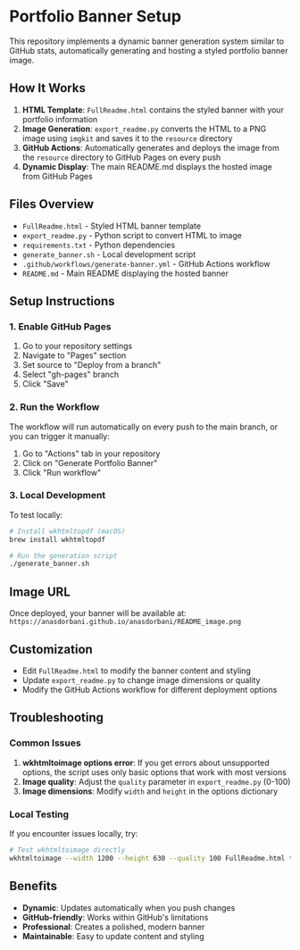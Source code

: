 # Portfolio Banner Setup

This repository implements a dynamic banner generation system similar to GitHub stats, automatically generating and hosting a styled portfolio banner image.

## How It Works

1. **HTML Template**: `FullReadme.html` contains the styled banner with your portfolio information
2. **Image Generation**: `export_readme.py` converts the HTML to a PNG image using `imgkit` and saves it to the `resource` directory
3. **GitHub Actions**: Automatically generates and deploys the image from the `resource` directory to GitHub Pages on every push
4. **Dynamic Display**: The main README.md displays the hosted image from GitHub Pages

## Files Overview

- `FullReadme.html` - Styled HTML banner template
- `export_readme.py` - Python script to convert HTML to image
- `requirements.txt` - Python dependencies
- `generate_banner.sh` - Local development script
- `.github/workflows/generate-banner.yml` - GitHub Actions workflow
- `README.md` - Main README displaying the hosted banner

## Setup Instructions

### 1. Enable GitHub Pages
1. Go to your repository settings
2. Navigate to "Pages" section
3. Set source to "Deploy from a branch"
4. Select "gh-pages" branch
5. Click "Save"

### 2. Run the Workflow
The workflow will run automatically on every push to the main branch, or you can trigger it manually:
1. Go to "Actions" tab in your repository
2. Click on "Generate Portfolio Banner"
3. Click "Run workflow"

### 3. Local Development
To test locally:
```bash
# Install wkhtmltopdf (macOS)
brew install wkhtmltopdf

# Run the generation script
./generate_banner.sh
```

## Image URL
Once deployed, your banner will be available at:
`https://anasdorbani.github.io/anasdorbani/README_image.png`

## Customization
- Edit `FullReadme.html` to modify the banner content and styling
- Update `export_readme.py` to change image dimensions or quality
- Modify the GitHub Actions workflow for different deployment options

## Troubleshooting

### Common Issues
1. **wkhtmltoimage options error**: If you get errors about unsupported options, the script uses only basic options that work with most versions
2. **Image quality**: Adjust the `quality` parameter in `export_readme.py` (0-100)
3. **Image dimensions**: Modify `width` and `height` in the options dictionary

### Local Testing
If you encounter issues locally, try:
```bash
# Test wkhtmltoimage directly
wkhtmltoimage --width 1200 --height 630 --quality 100 FullReadme.html test_output.png
```

## Benefits
- **Dynamic**: Updates automatically when you push changes
- **GitHub-friendly**: Works within GitHub's limitations
- **Professional**: Creates a polished, modern banner
- **Maintainable**: Easy to update content and styling
